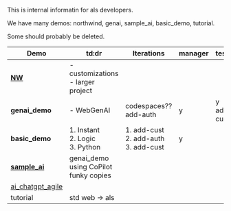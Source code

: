 This is internal informatin for als developers.

We have many demos: northwind, genai, sample_ai, basic_demo, tutorial.

Some should probably be deleted.

| Demo                                                                   | td:dr                                    | Iterations                                 | manager | tests         | database                                                                                             |
| ---------------------------------------------------------------------- | ---------------------------------------- | ------------------------------------------ | ------- | ------------- | ---------------------------------------------------------------------------------------------------- |
| [**NW**](https://apilogicserver.github.io/Docs/Tutorial/)              | - customizations<br>- larger project     |                                            |         |               | database/nw-gold.sqlite                                                                              |
| **genai_demo**                                                         | - WebGenAI                               | codespaces??<br>add-auth                   | y       | y<br>add-cust | prototypes/manager/system/genai/examples/genai_demo/genai_demo.response_example                      |
| **basic_demo**                                                         | 1. Instant<br>2. Logic <br>3. Python     | 1. add-cust<br>2. add-auth <br>3. add-cust | y       |               | tests/test_databases/basic_demo/basic_demo.sql -> database/basic_demo.sqlite<br>same is genai_demo (tho, some issue around unique(name) |
| [**sample_ai**](https://apilogicserver.github.io/Docs/Sample-AI/)      | genai_demo using CoPilot<br>funky copies |                                            |         |               | prototypes/sample_ai/database/chatgpt/sample_ai_items.sqlite<br>todo: check readme -  rebuild-from-database --project_name=./ --db_url=sqlite:///database/db.sqlite |
| [ai_chatgpt_agile](https://apilogicserver.github.io/Docs/Tutorial-AI/) |                                          |                                            |         |               |                                                                                                      |
| tutorial                                                               | std web -> als                           |                                            |         |               | dropped long ago                                                                                     |